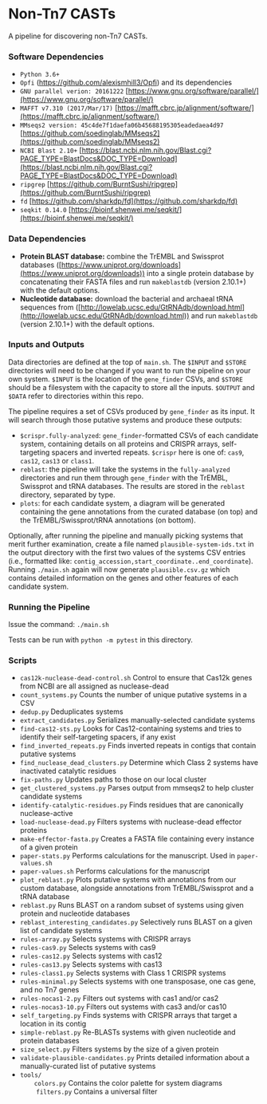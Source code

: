 # Non-Tn7 CASTs

A pipeline for discovering non-Tn7 CASTs.

### Software Dependencies

  - `Python 3.6+`  
  - `Opfi` (https://github.com/alexismhill3/Opfi) and its dependencies  
  - `GNU parallel verion: 20161222` [https://www.gnu.org/software/parallel/](https://www.gnu.org/software/parallel/)  
  - `MAFFT v7.310 (2017/Mar/17)` [https://mafft.cbrc.jp/alignment/software/](https://mafft.cbrc.jp/alignment/software/)  
  - `MMseqs2 version: 45c4de7f1daefa06b45688195305eadedaea4d97` [https://github.com/soedinglab/MMseqs2](https://github.com/soedinglab/MMseqs2)  
  - `NCBI Blast 2.10+` [https://blast.ncbi.nlm.nih.gov/Blast.cgi?PAGE_TYPE=BlastDocs&DOC_TYPE=Download](https://blast.ncbi.nlm.nih.gov/Blast.cgi?PAGE_TYPE=BlastDocs&DOC_TYPE=Download)  
  - `ripgrep` [https://github.com/BurntSushi/ripgrep](https://github.com/BurntSushi/ripgrep)  
  - `fd` [https://github.com/sharkdp/fd](https://github.com/sharkdp/fd)  
  - `seqkit 0.14.0` [https://bioinf.shenwei.me/seqkit/](https://bioinf.shenwei.me/seqkit/)

### Data Dependencies

  - **Protein BLAST database:** combine the TrEMBL and Swissprot databases ([https://www.uniprot.org/downloads](https://www.uniprot.org/downloads)) into a single protein database by concatenating their FASTA files and run `makeblastdb` (version 2.10.1+) with the default options.
  - **Nucleotide database:** download the bacterial and archaeal tRNA sequences from ([http://lowelab.ucsc.edu/GtRNAdb/download.html](http://lowelab.ucsc.edu/GtRNAdb/download.html)) and run `makeblastdb` (version 2.10.1+) with the default options.

### Inputs and Outputs

Data directories are defined at the top of `main.sh`. The `$INPUT` and `$STORE` directories will need to be changed if you want to run the pipeline on your own system. `$INPUT` is the location of the `gene_finder` CSVs, and `$STORE` should be a filesystem with the capacity to store all the inputs. `$OUTPUT` and `$DATA` refer to directories within this repo.

The pipeline requires a set of CSVs produced by `gene_finder` as its input. It will search through those putative systems and produce these outputs:
  - `$crispr.fully-analyzed`: `gene_finder`-formatted CSVs of each candidate system, containing details on all proteins and CRISPR arrays, self-targeting spacers and inverted repeats. `$crispr` here is one of: `cas9`, `cas12`, `cas13` or `class1`.
  - `reblast`: the pipeline will take the systems in the `fully-analyzed` directories and run them through `gene_finder` with the TrEMBL, Swissprot and tRNA databases. The results are stored in the `reblast` directory, separated by type.
  - `plots`: for each candidate system, a diagram will be generated containing the gene annotations from the curated database (on top) and the TrEMBL/Swissprot/tRNA annotations (on bottom).

Optionally, after running the pipeline and manually picking systems that merit further examination, create a file named `plausible-system-ids.txt` in the output directory with the first two values of the systems CSV entries (i.e., formatted like: `contig_accession,start_coordinate..end_coordinate`). Running `./main.sh` again will now generate `plausible.csv.gz` which contains detailed information on the genes and other features of each candidate system.

### Running the Pipeline

Issue the command: `./main.sh`  

Tests can be run with `python -m pytest` in this directory.  

### Scripts

  - `cas12k-nuclease-dead-control.sh` Control to ensure that Cas12k genes from NCBI are all assigned as nuclease-dead
  - `count_systems.py` Counts the number of unique putative systems in a CSV 
  - `dedup.py` Deduplicates systems  
  - `extract_candidates.py` Serializes manually-selected candidate systems
  - `find-cas12-sts.py` Looks for Cas12-containing systems and tries to identify their self-targeting spacers, if any exist
  - `find_inverted_repeats.py` Finds inverted repeats in contigs that contain putative systems
  - `find_nuclease_dead_clusters.py` Determine which Class 2 systems have inactivated catalytic residues
  - `fix-paths.py` Updates paths to those on our local cluster  
  - `get_clustered_systems.py` Parses output from mmseqs2 to help cluster candidate systems
  - `identify-catalytic-residues.py` Finds residues that are canonically nuclease-active  
  - `load-nuclease-dead.py` Filters systems with nuclease-dead effector proteins  
  - `make-effector-fasta.py` Creates a FASTA file containing every instance of a given protein  
  - `paper-stats.py` Performs calculations for the manuscript. Used in `paper-values.sh`  
  - `paper-values.sh` Performs calculations for the manuscript  
  - `plot_reblast.py` Plots putative systems with annotations from our custom database, alongside annotations from TrEMBL/Swissprot and a tRNA database  
  - `reblast.py` Runs BLAST on a random subset of systems using given protein and nucleotide databases  
  - `reblast_interesting_candidates.py` Selectively runs BLAST on a given list of candidate systems 
  - `rules-array.py` Selects systems with CRISPR arrays
  - `rules-cas9.py` Selects systems with cas9  
  - `rules-cas12.py` Selects systems with cas12  
  - `rules-cas13.py` Selects systems with cas13  
  - `rules-class1.py` Selects systems with Class 1 CRISPR systems  
  - `rules-minimal.py` Selects systems with one transposase, one cas gene, and no Tn7 genes
  - `rules-nocas1-2.py` Filters out systems with cas1 and/or cas2  
  - `rules-nocas3-10.py` Filters out systems with cas3 and/or cas10  
  - `self_targeting.py` Finds systems with CRISPR arrays that target a location in its contig  
  - `simple-reblast.py` Re-BLASTs systems with given nucleotide and protein databases
  - `size_select.py` Filters systems by the size of a given protein  
  - `validate-plausible-candidates.py` Prints detailed information about a manually-curated list of putative systems  
  - `tools/`  
    `colors.py` Contains the color palette for system diagrams  
    `filters.py` Contains a universal filter 
